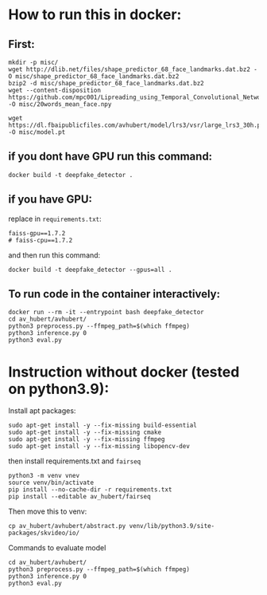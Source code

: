 # How to run this in docker:

## First:
```
mkdir -p misc/
wget http://dlib.net/files/shape_predictor_68_face_landmarks.dat.bz2 -O misc/shape_predictor_68_face_landmarks.dat.bz2
bzip2 -d misc/shape_predictor_68_face_landmarks.dat.bz2
wget --content-disposition https://github.com/mpc001/Lipreading_using_Temporal_Convolutional_Networks/raw/master/preprocessing/20words_mean_face.npy -O misc/20words_mean_face.npy
```

```
wget https://dl.fbaipublicfiles.com/avhubert/model/lrs3/vsr/large_lrs3_30h.pt -O misc/model.pt
```


## if you **dont have** GPU run this command:
```
docker build -t deepfake_detector .
```

## if you **have** GPU:

replace in `requirements.txt`:
```
faiss-gpu==1.7.2
# faiss-cpu==1.7.2
```
and then run this command:
```
docker build -t deepfake_detector --gpus=all .
```


## To run code in the container interactively:
```
docker run --rm -it --entrypoint bash deepfake_detector
cd av_hubert/avhubert/
python3 preprocess.py --ffmpeg_path=$(which ffmpeg)
python3 inference.py 0
python3 eval.py
```

# Instruction without docker (tested on python3.9):
Install apt packages:
```
sudo apt-get install -y --fix-missing build-essential  
sudo apt-get install -y --fix-missing cmake
sudo apt-get install -y --fix-missing ffmpeg
sudo apt-get install -y --fix-missing libopencv-dev
```

then install requirements.txt and `fairseq`
```
python3 -m venv vnev
source venv/bin/activate
pip install --no-cache-dir -r requirements.txt
pip install --editable av_hubert/fairseq
```

Then move this to venv:
```
cp av_hubert/avhubert/abstract.py venv/lib/python3.9/site-packages/skvideo/io/
```

Commands to evaluate model
```
cd av_hubert/avhubert/
python3 preprocess.py --ffmpeg_path=$(which ffmpeg)
python3 inference.py 0
python3 eval.py
```